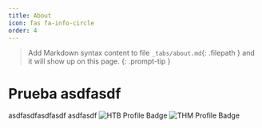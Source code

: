 ```yaml
---
title: About
icon: fas fa-info-circle
order: 4
---
```


> Add Markdown syntax content to file `_tabs/about.md`{: .filepath } and it will show up on this page.
{: .prompt-tip }


# Prueba asdfasdf

asdfasdfasdfasdf
asdfasdf
<img src="https://www.hackthebox.eu/badge/image/854155" alt="HTB Profile Badge"> 
<img src="https://tryhackme-badges.s3.amazonaws.com/luckyStr1ke.png" alt="THM Profile Badge" />

